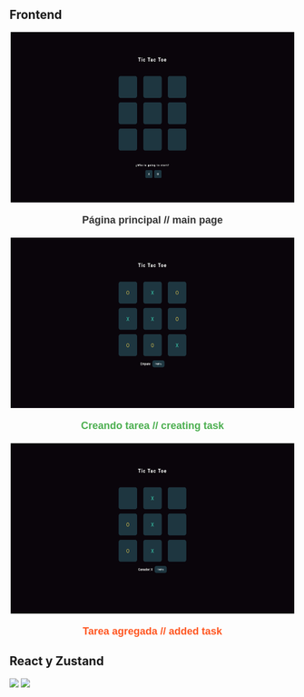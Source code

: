 ## Frontend

<!-- Imágenes con texto estilizado -->
<div style="text-align: center; margin-bottom: 20px;">
  <img src="home.png" width="500" height="300" />
  <p style="font-size: 18px; font-family: 'Arial', sans-serif; color: #333; font-weight: bold;"> Página principal // main page </p>
</div>

<div style="text-align: center; margin-bottom: 20px;">
  <img src="draw.png" width="500" height="300" />
  <p style="font-size: 18px; font-family: 'Arial', sans-serif; color: #4CAF50; font-weight: bold;">Creando tarea // creating task </p>
</div>

<div style="text-align: center;">
  <img src="win.png" width="500" height="300" />
  <p style="font-size: 18px; font-family: 'Arial', sans-serif; color: #FF5722; font-weight: bold;"> Tarea agregada // added task </p>
</div>

## React y Zustand

 [<img src="https://cdn4.iconfinder.com/data/icons/logos-3/600/React.js_logo-512.png" width=65px />]()
 [<img src="https://avatars.githubusercontent.com/u/160464953?s=200&v=4" width=65px />]()
